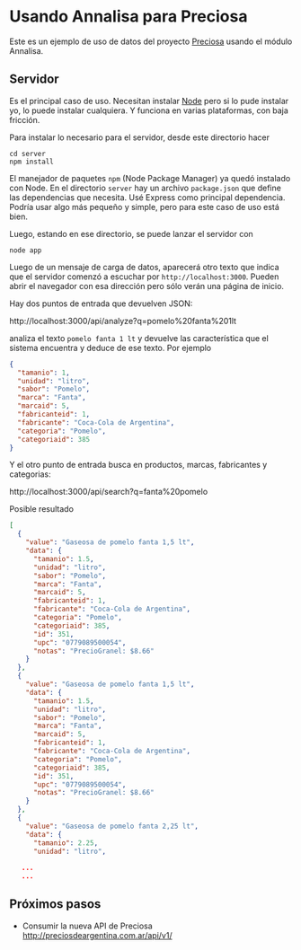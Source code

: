 # Usando Annalisa para Preciosa

Este es un ejemplo de uso de datos del proyecto [Preciosa](https://github.com/mgaitan/preciosa)
 usando el módulo Annalisa.

 
## Servidor

Es el principal caso de uso. Necesitan instalar [Node](http://nodejs.org/) pero si lo pude
instalar yo, lo puede instalar cualquiera. Y funciona en varias plataformas, con baja fricción.

Para instalar lo necesario para el servidor, desde este directorio hacer

```
cd server
npm install
```

El manejador de paquetes `npm` (Node Package Manager) ya quedó instalado con Node. En el directorio
`server` hay un archivo `package.json` que define las dependencias que necesita. Usé Express como
principal dependencia. Podría usar algo más pequeño y simple, pero para este caso de uso está bien.

Luego, estando en ese directorio, se puede lanzar el servidor con
```
node app
```

Luego de un mensaje de carga de datos, aparecerá otro texto que indica que el servidor comenzó
a escuchar por `http://localhost:3000`. Pueden abrir el navegador con esa dirección pero sólo
verán una página de inicio.

Hay dos puntos de entrada que devuelven JSON:

http://localhost:3000/api/analyze?q=pomelo%20fanta%201lt

analiza el texto `pomelo fanta 1 lt` y devuelve las característica que el sistema encuentra
y deduce de ese texto. Por ejemplo

```json
{
  "tamanio": 1,
  "unidad": "litro",
  "sabor": "Pomelo",
  "marca": "Fanta",
  "marcaid": 5,
  "fabricanteid": 1,
  "fabricante": "Coca-Cola de Argentina",
  "categoria": "Pomelo",
  "categoriaid": 385
}
```

Y el otro punto de entrada busca en productos, marcas, fabricantes y categorias:

http://localhost:3000/api/search?q=fanta%20pomelo

Posible resultado

```json
[
  {
    "value": "Gaseosa de pomelo fanta 1,5 lt",
    "data": {
      "tamanio": 1.5,
      "unidad": "litro",
      "sabor": "Pomelo",
      "marca": "Fanta",
      "marcaid": 5,
      "fabricanteid": 1,
      "fabricante": "Coca-Cola de Argentina",
      "categoria": "Pomelo",
      "categoriaid": 385,
      "id": 351,
      "upc": "0779089500054",
      "notas": "PrecioGranel: $8.66"
    }
  },
  {
    "value": "Gaseosa de pomelo fanta 1,5 lt",
    "data": {
      "tamanio": 1.5,
      "unidad": "litro",
      "sabor": "Pomelo",
      "marca": "Fanta",
      "marcaid": 5,
      "fabricanteid": 1,
      "fabricante": "Coca-Cola de Argentina",
      "categoria": "Pomelo",
      "categoriaid": 385,
      "id": 351,
      "upc": "0779089500054",
      "notas": "PrecioGranel: $8.66"
    }
  },
  {
    "value": "Gaseosa de pomelo fanta 2,25 lt",
    "data": {
      "tamanio": 2.25,
      "unidad": "litro",
      
   ...
   ...
```

## Próximos pasos

- Consumir la nueva API de Preciosa http://preciosdeargentina.com.ar/api/v1/

